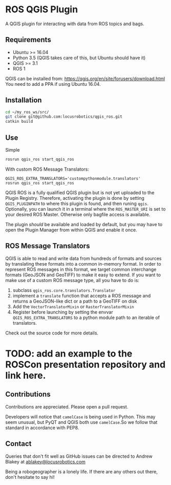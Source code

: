# ROS QGIS Plugin

A QGIS plugin for interacting with data from ROS topics and bags.

## Requirements

- Ubuntu >= 16.04
- Python 3.5 (QGIS takes care of this, but Ubuntu should have it)
- QGIS >= 3.1
- ROS 1

QGIS can be installed from: https://qgis.org/en/site/forusers/download.html You need to add a PPA if using Ubuntu 16.04.

## Installation

```bash
cd ~/my_ros_ws/src/
git clone git@github.com:locusrobotics/qgis_ros.git
catkin build
```

## Use

Simple
```bash
rosrun qgis_ros start_qgis_ros
```

With custom ROS Message Translators:
```
QGIS_ROS_EXTRA_TRANSLATORS='custompythonmodule.translators'
rosrun qgis_ros start_qgis_ros
```

QGIS ROS is a fully qualified QGIS plugin but is not yet uploaded to the Plugin Registry. Therefore, activating the plugin is done by setting `QGIS_PLUGINPATH` to where this plugin is found, and then runing `qgis`.  Optionally, you can launch it in a terminal where the `ROS_MASTER_URI` is set to your desired ROS Master. Otherwise only bagfile access is available.

The plugin *should* be available and loaded by default, but you may have to open the Plugin Manager from within QGIS and enable it once.

## ROS Message Translators
QGIS is able to read and write data from hundreds of formats and sources by translating these formats into a common in-memory format. In order to represent ROS messages in this format, we target common interchange formats (GeoJSON and GeoTIFF) to make it easy to extend. If you want to make use of a custom ROS message type, all you have to do is:

1. subclass `qgis_ros.core.translators.Translator`
2. implement a `translate` function that accepts a ROS message and returns a GeoJSON-like dict or a path to a GeoTIFF on disk
3. Add the `VectorTranslatorMixin` or `RasterTranslatorMixin`
4. Register before launching by setting the envvar `QGIS_ROS_EXTRA_TRANSLATORS` to a python module path to an iterable of translators.

Check out the source code for more details.

# TODO: add an example to the ROSCon presentation repository and link here.

## Contributions

Contributions are appreciated. Please open a pull request.

Developers will notice that `camelCase` is being used in Python. This may seem unusual, but PyQT and QGIS both use `camelCase`.So we follow that standard in accordance with PEP8.

## Contact

Queries that don't fit well as GitHub issues can be directed to Andrew Blakey at ablakey@locusrobotics.com

Being a robogeographer is a lonely life. If there are any others out there, don't hesitate to say hi!

